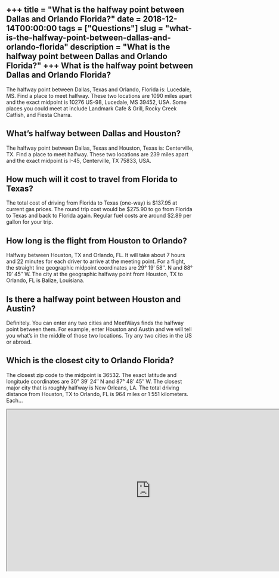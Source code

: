 +++
title = "What is the halfway point between Dallas and Orlando Florida?"
date = 2018-12-14T00:00:00
tags = ["Questions"]
slug = "what-is-the-halfway-point-between-dallas-and-orlando-florida"
description = "What is the halfway point between Dallas and Orlando Florida?"
+++
What is the halfway point between Dallas and Orlando Florida?
-------------------------------------------------------------

The halfway point between Dallas, Texas and Orlando, Florida is: Lucedale, MS. Find a place to meet halfway. These two locations are 1090 miles apart and the exact midpoint is 10276 US-98, Lucedale, MS 39452, USA. Some places you could meet at include Landmark Cafe &amp; Grill, Rocky Creek Catfish, and Fiesta Charra.

What’s halfway between Dallas and Houston?
------------------------------------------

The halfway point between Dallas, Texas and Houston, Texas is: Centerville, TX. Find a place to meet halfway. These two locations are 239 miles apart and the exact midpoint is I-45, Centerville, TX 75833, USA.

How much will it cost to travel from Florida to Texas?
------------------------------------------------------

The total cost of driving from Florida to Texas (one-way) is $137.95 at current gas prices. The round trip cost would be $275.90 to go from Florida to Texas and back to Florida again. Regular fuel costs are around $2.89 per gallon for your trip.

How long is the flight from Houston to Orlando?
-----------------------------------------------

Halfway between Houston, TX and Orlando, FL. It will take about 7 hours and 22 minutes for each driver to arrive at the meeting point. For a flight, the straight line geographic midpoint coordinates are 29° 19′ 58″. N and 88° 19′ 45″ W. The city at the geographic halfway point from Houston, TX to Orlando, FL is Balize, Louisiana.

Is there a halfway point between Houston and Austin?
----------------------------------------------------

Definitely. You can enter any two cities and MeetWays finds the halfway point between them. For example, enter Houston and Austin and we will tell you what’s in the middle of those two locations. Try any two cities in the US or abroad.

Which is the closest city to Orlando Florida?
---------------------------------------------

The closest zip code to the midpoint is 36532. The exact latitude and longitude coordinates are 30° 39′ 24″ N and 87° 48′ 45″ W. The closest major city that is roughly halfway is New Orleans, LA. The total driving distance from Houston, TX to Orlando, FL is 964 miles or 1 551 kilometers. Each…

<iframe allow="accelerometer; autoplay; clipboard-write; encrypted-media; gyroscope; picture-in-picture" allowfullscreen="" class="__youtube_prefs__  epyt-is-override  no-lazyload" data-no-lazy="1" data-origheight="433" data-origwidth="770" data-skipgform_ajax_framebjll="" height="433" id="_ytid_53084" loading="lazy" src="https://www.youtube.com/embed/JSr_m2UJ-bo?enablejsapi=1&autoplay=0&cc_load_policy=0&cc_lang_pref=&iv_load_policy=1&loop=0&modestbranding=0&rel=1&fs=1&playsinline=0&autohide=2&theme=dark&color=red&controls=1&" title="YouTube player" width="770"></iframe>